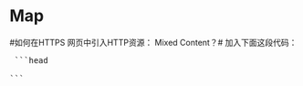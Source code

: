 # Map

#如何在HTTPS 网页中引入HTTP资源： Mixed Content？#
加入下面这段代码：
<pre>
 ```head
   <meta http-equiv="Content-Security-Policy" content="upgrade-insecure-requests">
```
</pre>  
